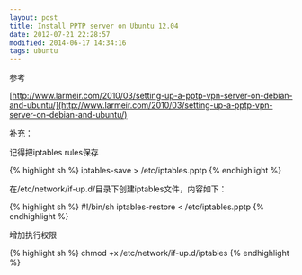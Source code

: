 ```yaml
---
layout: post
title: Install PPTP server on Ubuntu 12.04
date: 2012-07-21 22:28:57
modified: 2014-06-17 14:34:16
tags: ubuntu
---
```

参考

[http://www.larmeir.com/2010/03/setting-up-a-pptp-vpn-server-on-debian-and-ubuntu/](http://www.larmeir.com/2010/03/setting-up-a-pptp-vpn-server-on-debian-and-ubuntu/)

补充：

记得把iptables rules保存

{% highlight sh %}
iptables-save > /etc/iptables.pptp
{% endhighlight %}

在/etc/network/if-up.d/目录下创建iptables文件，内容如下：

{% highlight sh %}
#!/bin/sh
iptables-restore < /etc/iptables.pptp
{% endhighlight %}

增加执行权限

{% highlight sh %}
chmod +x /etc/network/if-up.d/iptables
{% endhighlight %}